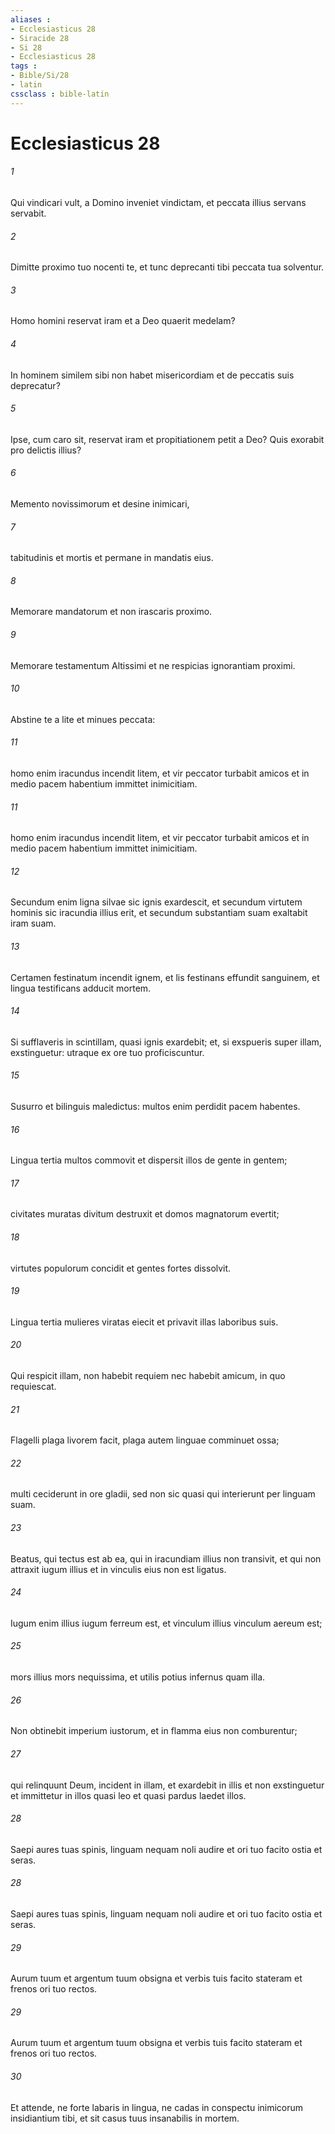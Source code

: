 ```yaml
---
aliases : 
- Ecclesiasticus 28
- Siracide 28
- Si 28
- Ecclesiasticus 28
tags : 
- Bible/Si/28
- latin
cssclass : bible-latin
---
```


# Ecclesiasticus 28

###### 1
Qui vindicari vult, a Domino inveniet vindictam, et peccata illius servans servabit.
###### 2
Dimitte proximo tuo nocenti te, et tunc deprecanti tibi peccata tua solventur.
###### 3
Homo homini reservat iram et a Deo quaerit medelam?
###### 4
In hominem similem sibi non habet misericordiam et de peccatis suis deprecatur?
###### 5
Ipse, cum caro sit, reservat iram et propitiationem petit a Deo? Quis exorabit pro delictis illius?
###### 6
Memento novissimorum et desine inimicari,
###### 7
tabitudinis et mortis et permane in mandatis eius.
###### 8
Memorare mandatorum et non irascaris proximo.
###### 9
Memorare testamentum Altissimi et ne respicias ignorantiam proximi.
###### 10
Abstine te a lite et minues peccata:
###### 11
homo enim iracundus incendit litem, et vir peccator turbabit amicos et in medio pacem habentium immittet inimicitiam.
###### 11
homo enim iracundus incendit litem, et vir peccator turbabit amicos et in medio pacem habentium immittet inimicitiam.
###### 12
Secundum enim ligna silvae sic ignis exardescit, et secundum virtutem hominis sic iracundia illius erit, et secundum substantiam suam exaltabit iram suam.
###### 13
Certamen festinatum incendit ignem, et lis festinans effundit sanguinem, et lingua testificans adducit mortem.
###### 14
Si sufflaveris in scintillam, quasi ignis exardebit; et, si exspueris super illam, exstinguetur: utraque ex ore tuo proficiscuntur.
###### 15
Susurro et bilinguis maledictus: multos enim perdidit pacem habentes.
###### 16
Lingua tertia multos commovit et dispersit illos de gente in gentem;
###### 17
civitates muratas divitum destruxit et domos magnatorum evertit;
###### 18
virtutes populorum concidit et gentes fortes dissolvit.
###### 19
Lingua tertia mulieres viratas eiecit et privavit illas laboribus suis.
###### 20
Qui respicit illam, non habebit requiem nec habebit amicum, in quo requiescat.
###### 21
Flagelli plaga livorem facit, plaga autem linguae comminuet ossa;
###### 22
multi ceciderunt in ore gladii, sed non sic quasi qui interierunt per linguam suam.
###### 23
Beatus, qui tectus est ab ea, qui in iracundiam illius non transivit, et qui non attraxit iugum illius et in vinculis eius non est ligatus.
###### 24
Iugum enim illius iugum ferreum est, et vinculum illius vinculum aereum est;
###### 25
mors illius mors nequissima, et utilis potius infernus quam illa.
###### 26
Non obtinebit imperium iustorum, et in flamma eius non comburentur;
###### 27
qui relinquunt Deum, incident in illam, et exardebit in illis et non exstinguetur et immittetur in illos quasi leo et quasi pardus laedet illos.
###### 28
Saepi aures tuas spinis, linguam nequam noli audire et ori tuo facito ostia et seras.
###### 28
Saepi aures tuas spinis, linguam nequam noli audire et ori tuo facito ostia et seras.
###### 29
Aurum tuum et argentum tuum obsigna et verbis tuis facito stateram et frenos ori tuo rectos.
###### 29
Aurum tuum et argentum tuum obsigna et verbis tuis facito stateram et frenos ori tuo rectos.
###### 30
Et attende, ne forte labaris in lingua, ne cadas in conspectu inimicorum insidiantium tibi, et sit casus tuus insanabilis in mortem.
